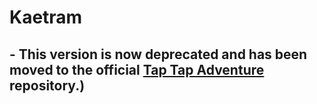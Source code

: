 # Kaetram

## - This version is now deprecated and has been moved to the official [Tap Tap Adventure](https://github.com/Tach-Yon/Tap-Tap-Adventure) repository.)
